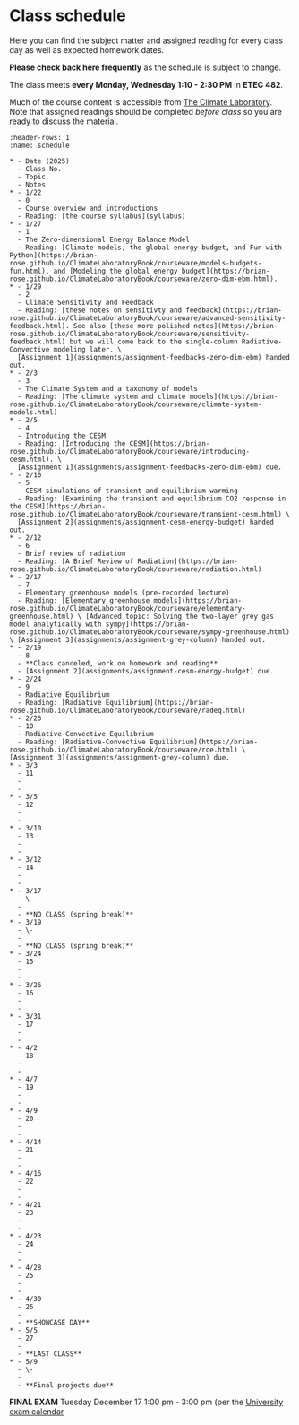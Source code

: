 # Class schedule

Here you can find the subject matter and assigned reading for every class day as well as expected homework dates.

**Please check back here frequently** as the schedule is subject to change.

The class meets **every Monday, Wednesday 1:10 - 2:30 PM** in **ETEC 482**.

Much of the course content is accessible from [The Climate Laboratory](https://brian-rose.github.io/ClimateLaboratoryBook/). Note that assigned readings should be completed *before class* so you are ready to discuss the material.

```{list-table} Class schedule
:header-rows: 1
:name: schedule

* - Date (2025)
  - Class No.
  - Topic
  - Notes
* - 1/22
  - 0
  - Course overview and introductions
  - Reading: [the course syllabus](syllabus)
* - 1/27
  - 1
  - The Zero-dimensional Energy Balance Model
  - Reading: [Climate models, the global energy budget, and Fun with Python](https://brian-rose.github.io/ClimateLaboratoryBook/courseware/models-budgets-fun.html), and [Modeling the global energy budget](https://brian-rose.github.io/ClimateLaboratoryBook/courseware/zero-dim-ebm.html).
* - 1/29
  - 2
  - Climate Sensitivity and Feedback
  - Reading: [these notes on sensitivty and feedback](https://brian-rose.github.io/ClimateLaboratoryBook/courseware/advanced-sensitivity-feedback.html). See also [these more polished notes](https://brian-rose.github.io/ClimateLaboratoryBook/courseware/sensitivity-feedback.html) but we will come back to the single-column Radiative-Convective modeling later. \
  [Assignment 1](assignments/assignment-feedbacks-zero-dim-ebm) handed out.
* - 2/3
  - 3
  - The Climate System and a taxonomy of models
  - Reading: [The climate system and climate models](https://brian-rose.github.io/ClimateLaboratoryBook/courseware/climate-system-models.html)
* - 2/5
  - 4
  - Introducing the CESM
  - Reading: [Introducing the CESM](https://brian-rose.github.io/ClimateLaboratoryBook/courseware/introducing-cesm.html). \
  [Assignment 1](assignments/assignment-feedbacks-zero-dim-ebm) due.
* - 2/10
  - 5
  - CESM simulations of transient and equilibrium warming
  - Reading: [Examining the transient and equilibrium CO2 response in the CESM](https://brian-rose.github.io/ClimateLaboratoryBook/courseware/transient-cesm.html) \
  [Assignment 2](assignments/assignment-cesm-energy-budget) handed out.
* - 2/12
  - 6
  - Brief review of radiation
  - Reading: [A Brief Review of Radiation](https://brian-rose.github.io/ClimateLaboratoryBook/courseware/radiation.html)
* - 2/17
  - 7
  - Elementary greenhouse models (pre-recorded lecture)
  - Reading: [Elementary greenhouse models](https://brian-rose.github.io/ClimateLaboratoryBook/courseware/elementary-greenhouse.html) \ [Advanced topic: Solving the two-layer grey gas model analytically with sympy](https://brian-rose.github.io/ClimateLaboratoryBook/courseware/sympy-greenhouse.html) \ [Assignment 3](assignments/assignment-grey-column) handed out.
* - 2/19
  - 8
  - **Class canceled, work on homework and reading**
  - [Assignment 2](assignments/assignment-cesm-energy-budget) due.
* - 2/24
  - 9
  - Radiative Equilibrium
  - Reading: [Radiative Equilibrium](https://brian-rose.github.io/ClimateLaboratoryBook/courseware/radeq.html)
* - 2/26
  - 10
  - Radiative-Convective Equilibrium
  - Reading: [Radiative-Convective Equilibrium](https://brian-rose.github.io/ClimateLaboratoryBook/courseware/rce.html) \ [Assignment 3](assignments/assignment-grey-column) due.
* - 3/3
  - 11
  - 
  -
* - 3/5
  - 12
  -
  -
* - 3/10
  - 13
  - 
  -
* - 3/12
  - 14
  -
  -
* - 3/17
  - \-
  - 
  - **NO CLASS (spring break)**
* - 3/19
  - \-
  -
  - **NO CLASS (spring break)**
* - 3/24
  - 15
  - 
  -
* - 3/26
  - 16
  -
  -
* - 3/31
  - 17
  - 
  -
* - 4/2
  - 18
  -
  -
* - 4/7
  - 19
  - 
  -
* - 4/9
  - 20
  -
  -
* - 4/14
  - 21
  - 
  -
* - 4/16
  - 22
  -
  -
* - 4/21
  - 23
  - 
  -
* - 4/23
  - 24
  -
  -
* - 4/28
  - 25
  - 
  -
* - 4/30
  - 26
  -
  - **SHOWCASE DAY**
* - 5/5
  - 27
  - 
  - **LAST CLASS**
* - 5/9
  - \-
  - 
  - **Final projects due**
```

**FINAL EXAM** Tuesday December 17 1:00 pm - 3:00 pm (per the [University exam calendar](https://livealbany.sharepoint.com/sites/web_registrar/Shared%20Documents/Forms/AllItems.aspx?id=%2Fsites%2Fweb%5Fregistrar%2FShared%20Documents%2FFinal%20Exams%2FFall%202024%20Final%20Exam%20Schedule%20for%20Web%2Epdf&parent=%2Fsites%2Fweb%5Fregistrar%2FShared%20Documents%2FFinal%20Exams&p=true&ga=1)